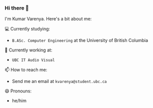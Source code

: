 ### Hi there 👋
I'm Kumar Varenya. Here's a bit about me:

💻 Currently studying:
 - `B.ASc. Computer Engineering` at the University of British Columbia 

💼 Currently working at:
 - `UBC IT Audio Visual`

📫 How to reach me:
- Send me an email at `kvarenya@student.ubc.ca`

😄 Pronouns:
- he/him
